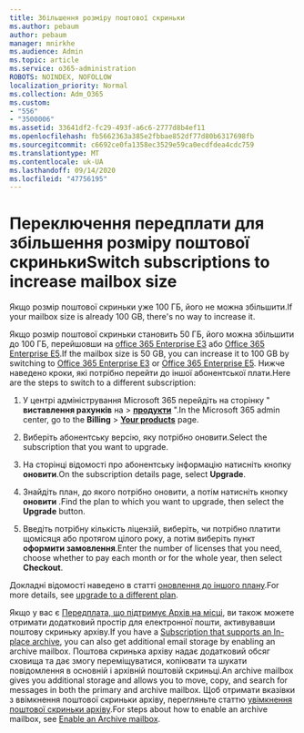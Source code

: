 ```yaml
---
title: Збільшення розміру поштової скриньки
ms.author: pebaum
author: pebaum
manager: mnirkhe
ms.audience: Admin
ms.topic: article
ms.service: o365-administration
ROBOTS: NOINDEX, NOFOLLOW
localization_priority: Normal
ms.collection: Adm_O365
ms.custom:
- "556"
- "3500006"
ms.assetid: 33641df2-fc29-493f-a6c6-2777d8b4ef11
ms.openlocfilehash: fb5662363a385e2fbbae852df77d80b6317698fb
ms.sourcegitcommit: c6692ce0fa1358ec3529e59ca0ecdfdea4cdc759
ms.translationtype: MT
ms.contentlocale: uk-UA
ms.lasthandoff: 09/14/2020
ms.locfileid: "47756195"
---
```

# <a name="switch-subscriptions-to-increase-mailbox-size"></a><span data-ttu-id="3bf66-102">Переключення передплати для збільшення розміру поштової скриньки</span><span class="sxs-lookup"><span data-stu-id="3bf66-102">Switch subscriptions to increase mailbox size</span></span>

<span data-ttu-id="3bf66-103">Якщо розмір поштової скриньки уже 100 ГБ, його не можна збільшити.</span><span class="sxs-lookup"><span data-stu-id="3bf66-103">If your mailbox size is already 100 GB, there's no way to increase it.</span></span>
  
<span data-ttu-id="3bf66-104">Якщо розмір поштової скриньки становить 50 ГБ, його можна збільшити до 100 ГБ, перейшовши на [office 365 Enterprise E3](https://products.office.com/business/office-365-enterprise-e3-business-software) або [Office 365 Enterprise E5](https://products.office.com/business/office-365-enterprise-e5-business-software).</span><span class="sxs-lookup"><span data-stu-id="3bf66-104">If the mailbox size is 50 GB, you can increase it to 100 GB by switching to [Office 365 Enterprise E3](https://products.office.com/business/office-365-enterprise-e3-business-software) or [Office 365 Enterprise E5](https://products.office.com/business/office-365-enterprise-e5-business-software).</span></span> <span data-ttu-id="3bf66-105">Нижче наведено кроки, які потрібно перейти до іншої абонентської плати.</span><span class="sxs-lookup"><span data-stu-id="3bf66-105">Here are the steps to switch to a different subscription:</span></span>
  
1. <span data-ttu-id="3bf66-106">У центрі адміністрування Microsoft 365 перейдіть на сторінку " **виставлення рахунків** на \> **[продукти](https://go.microsoft.com/fwlink/p/?linkid=842054)** ".</span><span class="sxs-lookup"><span data-stu-id="3bf66-106">In the Microsoft 365 admin center, go to the **Billing** \> **[Your products](https://go.microsoft.com/fwlink/p/?linkid=842054)** page.</span></span>

2. <span data-ttu-id="3bf66-107">Виберіть абонентську версію, яку потрібно оновити.</span><span class="sxs-lookup"><span data-stu-id="3bf66-107">Select the subscription that you want to upgrade.</span></span>

3. <span data-ttu-id="3bf66-108">На сторінці відомості про абонентську інформацію натисніть кнопку **оновити**.</span><span class="sxs-lookup"><span data-stu-id="3bf66-108">On the subscription details page, select **Upgrade**.</span></span>

4. <span data-ttu-id="3bf66-109">Знайдіть план, до якого потрібно оновити, а потім натисніть кнопку **оновити** .</span><span class="sxs-lookup"><span data-stu-id="3bf66-109">Find the plan to which you want to upgrade, then select the **Upgrade** button.</span></span>

5. <span data-ttu-id="3bf66-110">Введіть потрібну кількість ліцензій, виберіть, чи потрібно платити щомісяця або протягом цілого року, а потім виберіть пункт **оформити замовлення**.</span><span class="sxs-lookup"><span data-stu-id="3bf66-110">Enter the number of licenses that you need, choose whether to pay each month or for the whole year, then select **Checkout**.</span></span>

<span data-ttu-id="3bf66-111">Докладні відомості наведено в статті [оновлення до іншого плану](https://docs.microsoft.com/microsoft-365/commerce/subscriptions/upgrade-to-different-plan).</span><span class="sxs-lookup"><span data-stu-id="3bf66-111">For more details, see [upgrade to a different plan](https://docs.microsoft.com/microsoft-365/commerce/subscriptions/upgrade-to-different-plan).</span></span>

<span data-ttu-id="3bf66-112">Якщо у вас є [Передплата, що підтримує Архів на місці](https://docs.microsoft.com/office365/servicedescriptions/exchange-online-archiving-service-description/exchange-online-archiving-service-description), ви також можете отримати додатковий простір для електронної пошти, активувавши поштову скриньку архіву.</span><span class="sxs-lookup"><span data-stu-id="3bf66-112">If you have a [Subscription that supports an In-place archive](https://docs.microsoft.com/office365/servicedescriptions/exchange-online-archiving-service-description/exchange-online-archiving-service-description), you can also get additional email storage by enabling an archive mailbox.</span></span> <span data-ttu-id="3bf66-113">Поштова скринька архіву надає додатковий обсяг сховища та дає змогу переміщуватися, копіювати та шукати повідомлення в основній і архівній поштовій скриньці.</span><span class="sxs-lookup"><span data-stu-id="3bf66-113">An archive mailbox gives you additional storage and allows you to move, copy, and search for messages in both the primary and archive mailbox.</span></span> <span data-ttu-id="3bf66-114">Щоб отримати вказівки з ввімкнення поштової скриньки архіву, перегляньте статтю [увімкнення поштової скриньки архіву](https://docs.microsoft.com/microsoft-365/compliance/enable-archive-mailboxes).</span><span class="sxs-lookup"><span data-stu-id="3bf66-114">For steps about how to enable an archive mailbox, see [Enable an Archive mailbox](https://docs.microsoft.com/microsoft-365/compliance/enable-archive-mailboxes).</span></span>